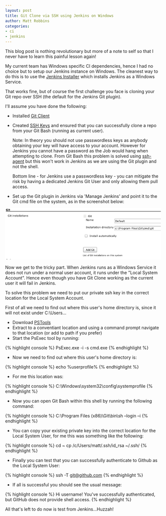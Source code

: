 ```yaml
---
layout: post
title: Git Clone via SSH using Jenkins on Windows
author: Matt Robbins 
categories:
- ci
- jenkins
---
```


This blog post is nothing revolutionary but more of a note to self so that I never have to learn this painful lesson again!

My current team has Windows specific CI dependencies, hence I had no choice but to setup our Jenkins instance on Windows.  The cleanest way to do this is to use the [Jenkins Installer](https://wiki.jenkins-ci.org/display/JENKINS/Installing+Jenkins+as+a+Windows+service) which installs Jenkins as a Windows Service.

That works fine, but of course the first challenge you face is cloning your Git repo over SSH (the default for the Jenkins Git plugin).

I'll assume you have done the following:

* Installed [Git Client](https://code.google.com/p/msysgit/downloads/list)
* Created [SSH Keys](https://help.github.com/articles/generating-ssh-keys#platform-windows) and ensured that you can successfully clone a repo from your Git Bash (running as current user).

    Note: In theory you should not use passwordless keys as anybody obtaining your key will have access to your account.  However for Jenkins you cannot have a password as the Job would hang when attempting to clone.  From Git Bash this problem is solved using [ssh-agent](https://help.github.com/articles/working-with-ssh-key-passphrases#platform-windows) but this won't work in Jenkins as we are using the Git plugin and not the shell.

    Bottom line - for Jenkins use a passwordless key - you can mitigate the risk by having a dedicated Jenkins Git User and only allowing them pull access.

* Set up the Git plugin in Jenkins via 'Manage Jenkins' and point it to the Git cmd file on the system, as in the screenshot below:

![jenkins_git_plugin](/images/jenkins_git_plugin.png)


Now we get to the tricky part.  When Jenkins runs as a Windows Service it does not run under a normal user account, it runs under the "Local System Account".  Hence even though you have Git Clone working as the current user it will fail in Jenkins.

To solve this problem we need to put our private ssh key in the correct location for the Local System Account.

First of all we need to find out where this user's home directory is, since it will not exist under C:\Users...

* Download [PSTools](http://download.sysinternals.com/files/PSTools.zip)
* Extract to a conventiant location and using a command prompt navigate to that location (or add to path if you prefer)
* Start the PsExec tool by running:

{% highlight console %}
PsExec.exe -i -s cmd.exe
{% endhighlight %}

* Now we need to find out where this user's home directory is:

{% highlight console %}
echo %userprofile%
{% endhighlight %}

* For me this location was:

{% highlight console %}
C:\Windows\system32\config\systemprofile
{% endhighlight %}

* Now you can open Git Bash within this shell by running the following command:

{% highlight console %}
C:\Program Files (x86)\Git\bin\sh –login –i
{% endhighlight %}

* You can copy your existing private key into the correct location for the Local System User, for me this was something like the following:

{% highlight console %}
cd ~
cp /c/Users/matt/.ssh/id_rsa ~/.ssh/
{% endhighlight %}

* Finally you can test that you can successfully authenticate to Github as the Local System User:

{% highlight console %}
ssh -T git@github.com
{% endhighlight %}

* If all is successful you should see the usual message:

{% highlight console %}
Hi username! You've successfully authenticated, but GitHub does not provide shell access.
{% endhighlight %}


All that's left to do now is test from Jenkins...Huzzah!
